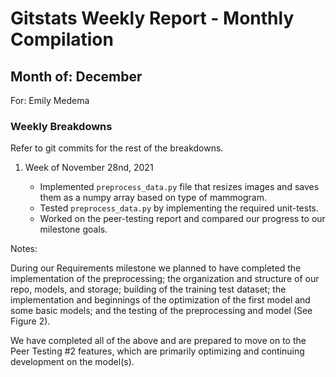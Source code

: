 # Gitstats Weekly Report - Monthly Compilation

## Month of: December

For: Emily Medema

### Weekly Breakdowns

Refer to git commits for the rest of the breakdowns.

1) Week of November 28nd, 2021

   - Implemented `preprocess_data.py` file that resizes images and saves them as a numpy array based on type of mammogram.
   - Tested `preprocess_data.py` by implementing the required unit-tests.
   - Worked on the peer-testing report and compared our progress to our milestone goals.

Notes:

During our Requirements milestone we planned to have completed the implementation of the preprocessing; the organization and structure of our repo, models, and storage; building of the training test dataset; the implementation and beginnings of the optimization of the first model and some basic models; and the testing of the preprocessing and model (See Figure 2).

We have completed all of the above and are prepared to move on to the Peer Testing #2 features, which are primarily optimizing and continuing development on the model(s).
